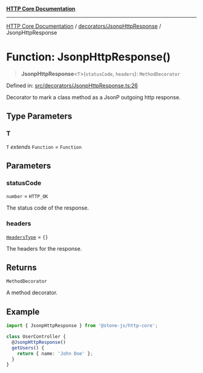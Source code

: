 [**HTTP Core Documentation**](../../../README.md)

***

[HTTP Core Documentation](../../../README.md) / [decorators/JsonpHttpResponse](../README.md) / JsonpHttpResponse

# Function: JsonpHttpResponse()

> **JsonpHttpResponse**\<`T`\>(`statusCode`, `headers`): `MethodDecorator`

Defined in: [src/decorators/JsonpHttpResponse.ts:26](https://github.com/stonemjs/http-core/blob/6577700bdede2420a5df45a338635c35547070ea/src/decorators/JsonpHttpResponse.ts#L26)

Decorator to mark a class method as a JsonP outgoing http response.

## Type Parameters

### T

`T` *extends* `Function` = `Function`

## Parameters

### statusCode

`number` = `HTTP_OK`

The status code of the response.

### headers

[`HeadersType`](../../../declarations/type-aliases/HeadersType.md) = `{}`

The headers for the response.

## Returns

`MethodDecorator`

A method decorator.

## Example

```typescript
import { JsonpHttpResponse } from '@stone-js/http-core';

class UserController {
  @JsonpHttpResponse()
  getUsers() {
    return { name: 'John Doe' };
  }
}
```
